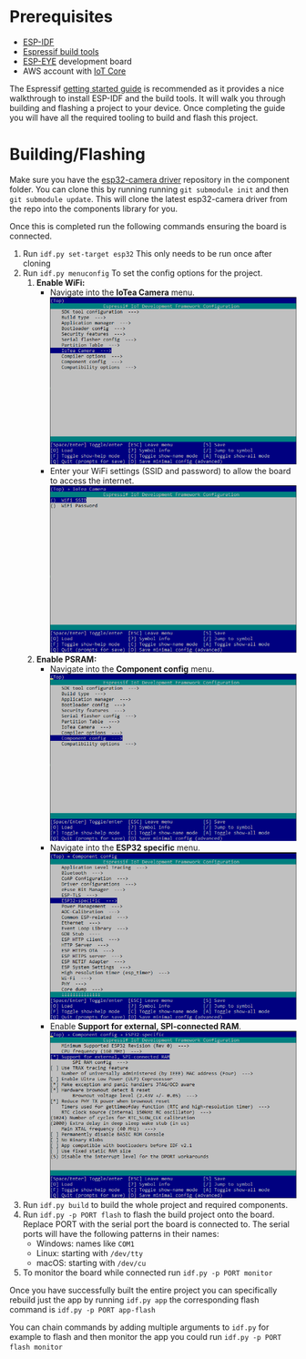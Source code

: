 # Prerequisites
* [ESP-IDF](https://github.com/espressif/esp-idf)
* [Espressif build tools](https://docs.espressif.com/projects/esp-idf/en/latest/esp32/get-started/)
* [ESP-EYE](https://www.espressif.com/en/products/devkits/esp-eye/overview) development board
* AWS account with [IoT Core](https://aws.amazon.com/iot-core/)

The Espressif [getting started guide](https://docs.espressif.com/projects/esp-idf/en/latest/esp32/get-started/) is recommended as it provides a nice walkthrough to install ESP-IDF and the build tools. It will walk you through building and flashing a project to your device. Once completing the guide you will have all the required tooling to build and flash this project.

# Building/Flashing
Make sure you have the [esp32-camera driver](https://github.com/espressif/esp32-camera) repository in the component folder. You can clone this by running running `git submodule init` and then `git submodule update`. This will clone the latest esp32-camera driver from the repo into the components library for you. 

Once this is completed run the following commands ensuring the board is connected.

1. Run `idf.py set-target esp32` This only needs to be run once after cloning
2. Run `idf.py menuconfig` To set the config options for the project. 
    1. **Enable WiFi:** 
        * Navigate into the **IoTea Camera** menu.
        ![IoTea Camera menu item in menuconfig](./images/IoTea-menu-item.png)
        * Enter your WiFi settings (SSID and password) to allow the board to access the internet.
        ![Wifi settings menu](./images/Wifi-Settings.png)
    2. **Enable PSRAM:** 
        * Navigate into the **Component config** menu.
        ![Component config menu](./images/Component-config-menu.png)
        * Navigate into the **ESP32 specific** menu.
        ![ESP32 specific menu](./images/ESP32-Specific-menu.png)
        * Enable **Support for external, SPI-connected RAM**.
          ![Enable PSRAM](./images/Enable-PSRAM.png)
3. Run `idf.py build` to build the whole project and required components.
4. Run `idf.py -p PORT flash` to flash the build project onto the board. Replace PORT with the serial port the board is connected to. The serial ports will have the following patterns in their names:
    * Windows: names like `COM1`
    * Linux: starting with `/dev/tty`
    * macOS: starting with `/dev/cu`
5. To monitor the board while connected run `idf.py -p PORT monitor`

Once you have successfully built the entire project you can specifically rebuild just the app by running `idf.py app` the corresponding flash command is `idf.py -p PORT app-flash`

You can chain commands by adding multiple arguments to `idf.py` for example to flash and then monitor the app you could run `idf.py -p PORT flash monitor`